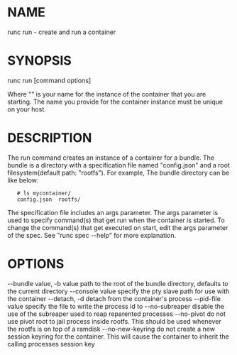 # NAME
   runc run - create and run a container

# SYNOPSIS
   runc run [command options] <container-id>

Where "<container-id>" is your name for the instance of the container that you
are starting. The name you provide for the container instance must be unique on
your host.

# DESCRIPTION
   The run command creates an instance of a container for a bundle. The bundle
is a directory with a specification file named "config.json" and a root
filesystem(default path: "rootfs"). For example, The bundle directory can be like below:

       # ls mycontainer/
       config.json  rootfs/

The specification file includes an args parameter. The args parameter is used
to specify command(s) that get run when the container is started. To change the
command(s) that get executed on start, edit the args parameter of the spec. See
"runc spec --help" for more explanation.

# OPTIONS
   --bundle value, -b value  path to the root of the bundle directory, defaults to the current directory
   --console value           specify the pty slave path for use with the container
   --detach, -d              detach from the container's process
   --pid-file value          specify the file to write the process id to
   --no-subreaper            disable the use of the subreaper used to reap reparented processes
   --no-pivot                do not use pivot root to jail process inside rootfs.  This should be used whenever the rootfs is on top of a ramdisk
   --no-new-keyring          do not create a new session keyring for the container.  This will cause the container to inherit the calling processes session key
